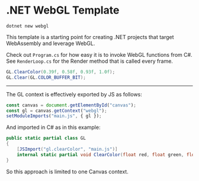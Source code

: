 # .NET WebGL Template

```
dotnet new webgl
```

This template is a starting point for creating .NET projects that target WebAssembly and leverage WebGL.

Check out `Program.cs` for how easy it is to invoke WebGL functions from C#.
See `RenderLoop.cs` for the Render method that is called every frame.

```cs
GL.ClearColor(0.39f, 0.58f, 0.93f, 1.0f);
GL.Clear(GL.COLOR_BUFFER_BIT);
```

---

The GL context is effectively exported by JS as follows:

```js
const canvas = document.getElementById("canvas");
const gl = canvas.getContext("webgl");
setModuleImports("main.js", { gl });
```

And imported in C# as in this example:

```cs
public static partial class GL
{
    [JSImport("gl.clearColor", "main.js")]
    internal static partial void ClearColor(float red, float green, float blue, float alpha);
}
```

So this approach is limited to one Canvas context.
